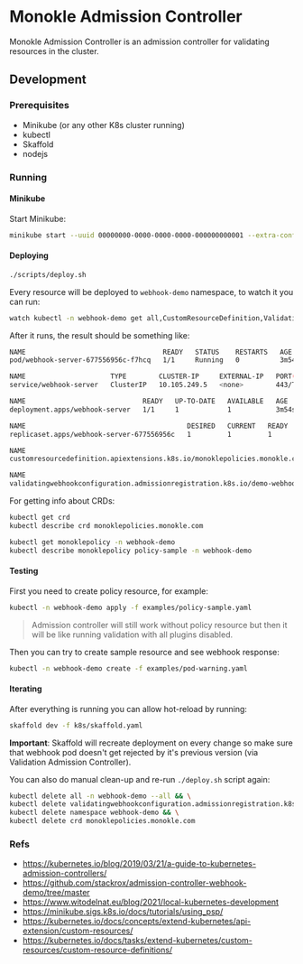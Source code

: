 # Monokle Admission Controller

Monokle Admission Controller is an admission controller for validating resources in the cluster.

## Development

### Prerequisites

* Minikube (or any other K8s cluster running)
* kubectl
* Skaffold
* nodejs

### Running

#### Minikube

Start Minikube:

```bash
minikube start --uuid 00000000-0000-0000-0000-000000000001 --extra-config=apiserver.enable-admission-plugins=ValidatingAdmissionWebhook
```

#### Deploying

```bash
./scripts/deploy.sh
```

Every resource will be deployed to `webhook-demo` namespace, to watch it you can run:

```bash
watch kubectl -n webhook-demo get all,CustomResourceDefinition,ValidatingWebhookConfiguration,MutatingWebhookConfiguration
```

After it runs, the result should be something like:

```bash
NAME                                  READY   STATUS    RESTARTS   AGE
pod/webhook-server-677556956c-f7hcq   1/1     Running   0          3m54s

NAME                     TYPE        CLUSTER-IP     EXTERNAL-IP   PORT(S)   AGE
service/webhook-server   ClusterIP   10.105.249.5   <none>        443/TCP   3m54s

NAME                             READY   UP-TO-DATE   AVAILABLE   AGE
deployment.apps/webhook-server   1/1     1            1           3m54s

NAME                                        DESIRED   CURRENT   READY   AGE
replicaset.apps/webhook-server-677556956c   1         1         1       3m54s

NAME                                                                        CREATED AT
customresourcedefinition.apiextensions.k8s.io/monoklepolicies.monokle.com   2023-09-27T08:45:13Z

NAME                                                                       WEBHOOKS   AGE
validatingwebhookconfiguration.admissionregistration.k8s.io/demo-webhook   1          3m46s
```

For getting info about CRDs:

```bash
kubectl get crd
kubectl describe crd monoklepolicies.monokle.com

kubectl get monoklepolicy -n webhook-demo
kubectl describe monoklepolicy policy-sample -n webhook-demo
```

#### Testing

First you need to create policy resource, for example:

```bash
kubectl -n webhook-demo apply -f examples/policy-sample.yaml
```

> Admission controller will still work without policy resource but then it will be like running validation with all plugins disabled.

Then you can try to create sample resource and see webhook response:

```bash
kubectl -n webhook-demo create -f examples/pod-warning.yaml
```

#### Iterating

After everything is running you can allow hot-reload by running:

```bash
skaffold dev -f k8s/skaffold.yaml
```

**Important**: Skaffold will recreate deployment on every change so make sure that webhook pod doesn't get rejected by it's previous version (via Validation Admission Controller).

You can also do manual clean-up and re-run `./deploy.sh` script again:

```bash
kubectl delete all -n webhook-demo --all && \
kubectl delete validatingwebhookconfiguration.admissionregistration.k8s.io/demo-webhook -n webhook-demo && \
kubectl delete namespace webhook-demo && \
kubectl delete crd monoklepolicies.monokle.com
```

### Refs

* https://kubernetes.io/blog/2019/03/21/a-guide-to-kubernetes-admission-controllers/
* https://github.com/stackrox/admission-controller-webhook-demo/tree/master
* https://www.witodelnat.eu/blog/2021/local-kubernetes-development
* https://minikube.sigs.k8s.io/docs/tutorials/using_psp/
* https://kubernetes.io/docs/concepts/extend-kubernetes/api-extension/custom-resources/
* https://kubernetes.io/docs/tasks/extend-kubernetes/custom-resources/custom-resource-definitions/
